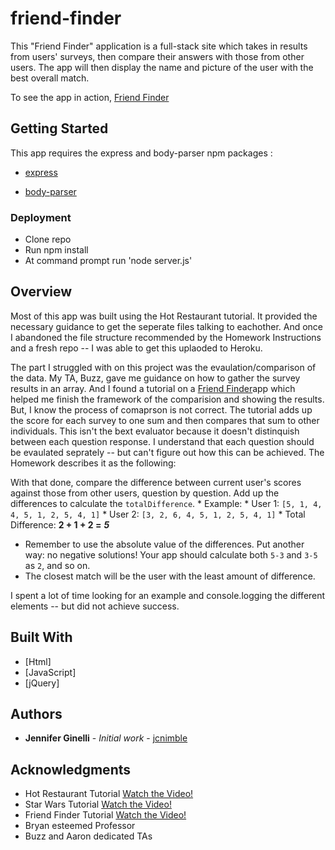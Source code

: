# friend-finder

This "Friend Finder" application is a full-stack site which takes in results from users' surveys, then compare their answers with those from other users. The app will then display the name and picture of the user with the best overall match.

To see the app in action, [Friend Finder](https://young-wave-20877.herokuapp.com/)

## Getting Started

This app requires the express and body-parser npm packages :

   * [express](https://www.npmjs.com/package/express)

   * [body-parser](https://www.npmjs.com/package/body-parser)


### Deployment
* Clone repo
* Run npm install
* At command prompt run 'node server.js'

## Overview

Most of this app was built using the Hot Restaurant tutorial. It provided the necessary guidance to get the seperate files talking to eachother.  And once I abandoned the file structure recommended by the Homework Instructions and a fresh repo -- I was able to get this uplaoded to Heroku.

The part I struggled with on this project was the evaulation/comparison of the data. My TA, Buzz, gave me guidance on how to gather the survey results in an array.  And I found a tutorial on a [Friend Finder](https://www.youtube.com/watch?v=kWu9stxD6m0)app which helped me finish the framework of the comparision and showing the results. But, I know the process of comaprson is not correct. The tutorial adds up the score for each survey to one sum and then compares that sum to other individuals.  This isn't the bext evaluator because it doesn't distinquish between each question response.  I understand that each question should be evaulated seprately -- but can't figure out how this can be achieved. The Homework describes it as the following:

With that done, compare the difference between current user's scores against those from other users, question by question. Add up the differences to calculate the `totalDifference`.
     * Example:
       * User 1: `[5, 1, 4, 4, 5, 1, 2, 5, 4, 1]`
       * User 2: `[3, 2, 6, 4, 5, 1, 2, 5, 4, 1]`
       * Total Difference: **2 + 1 + 2 =** **_5_**
   * Remember to use the absolute value of the differences. Put another way: no negative solutions! Your app should calculate both `5-3` and `3-5` as `2`, and so on.
   * The closest match will be the user with the least amount of difference.

I spent a lot of time looking for an example and console.logging the different elements -- but did not achieve success.

## Built With

* [Html]
* [JavaScript]
* [jQuery]

## Authors

* **Jennifer Ginelli** - *Initial work* - [jcnimble](https://jcnimble.github.io/)

## Acknowledgments

   * Hot Restaurant Tutorial [Watch the Video!](https://www.youtube.com/watch?v=G7RvQMW2DOg&feature=youtu.be&list=PLgJ8UgkiorCmI_wKKVt5FlkTG63sQF6rr)
   * Star Wars Tutorial [Watch the Video!](https://www.youtube.com/watch?v=ygk-kNstqK0&list=PLgJ8UgkiorCmI_wKKVt5FlkTG63sQF6rr&index=1)
   * Friend Finder Tutorial [Watch the Video!](https://www.youtube.com/watch?v=kWu9stxD6m0)
   * Bryan esteemed Professor
   * Buzz and Aaron dedicated TAs
     
